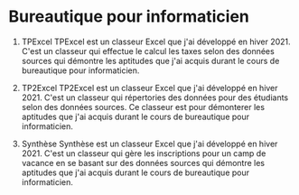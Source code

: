 # Bureautique pour informaticien

1. TPExcel
TPExcel est un classeur Excel que j'ai développé en hiver 2021. C'est un classeur qui effectue le calcul les taxes selon des données sources qui démontre les aptitudes que j'ai acquis durant le cours de bureautique pour informaticien.

2. TP2Excel
TP2Excel est un classeur Excel que j'ai développé en hiver 2021. C'est un classeur qui répertories des données pour des étudiants selon des données sources. Ce classeur est pour démonterer les aptitudes que j'ai acquis durant le cours de bureautique pour informaticien.

3. Synthèse
Synthèse est un classeur Excel que j'ai développé en hiver 2021. C'est un classeur qui gère les inscriptions pour un camp de vacance en se basant sur des données sources qui démontre les aptitudes que j'ai acquis durant le cours de bureautique pour informaticien.